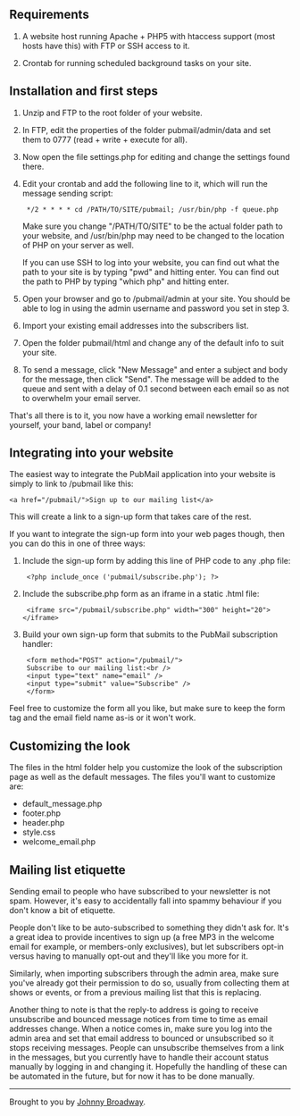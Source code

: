 Requirements
------------

1. A website host running Apache + PHP5 with htaccess support (most hosts
have this) with FTP or SSH access to it.

2. Crontab for running scheduled background tasks on your site.

Installation and first steps
----------------------------

1. Unzip and FTP to the root folder of your website.

2. In FTP, edit the properties of the folder pubmail/admin/data
and set them to 0777 (read + write + execute for all).

3. Now open the file settings.php for editing and change the settings
found there.

4. Edit your crontab and add the following line to it, which will run the
message sending script:

		*/2 * * * * cd /PATH/TO/SITE/pubmail; /usr/bin/php -f queue.php

	Make sure you change "/PATH/TO/SITE" to be the actual folder path to your
website, and /usr/bin/php may need to be changed to the location of PHP
on your server as well.

	If you can use SSH to log into your website, you can find out what the
path to your site is by typing "pwd" and hitting enter. You can find out
the path to PHP by typing "which php" and hitting enter.

5. Open your browser and go to /pubmail/admin at your site. You
should be able to log in using the admin username and password you set
in step 3.

6. Import your existing email addresses into the subscribers list.

7. Open the folder pubmail/html and change any of the default
info to suit your site.

8. To send a message, click "New Message" and enter a subject and body
for the message, then click "Send". The message will be added to the
queue and sent with a delay of 0.1 second between each email so as not
to overwhelm your email server.

That's all there is to it, you now have a working email newsletter for
yourself, your band, label or company!

Integrating into your website
-----------------------------

The easiest way to integrate the PubMail application into your website is
simply to link to /pubmail like this:

	<a href="/pubmail/">Sign up to our mailing list</a>

This will create a link to a sign-up form that takes care of the rest.

If you want to integrate the sign-up form into your web pages though,
then you can do this in one of three ways:

1. Include the sign-up form by adding this line of PHP code to any .php
file:

		<?php include_once ('pubmail/subscribe.php'); ?>

2. Include the subscribe.php form as an iframe in a static .html file:

		<iframe src="/pubmail/subscribe.php" width="300" height="20"></iframe>

3. Build your own sign-up form that submits to the PubMail subscription
handler:

		<form method="POST" action="/pubmail/">
		Subscribe to our mailing list:<br />
		<input type="text" name="email" />
		<input type="submit" value="Subscribe" />
		</form>

Feel free to customize the form all you like, but make sure to keep the
form tag and the email field name as-is or it won't work.

Customizing the look
--------------------

The files in the html folder help you customize the look of the subscription
page as well as the default messages. The files you'll want to customize are:

* default_message.php
* footer.php
* header.php
* style.css
* welcome_email.php

Mailing list etiquette
----------------------

Sending email to people who have subscribed to your newsletter is not spam.
However, it's easy to accidentally fall into spammy behaviour if you don't
know a bit of etiquette.

People don't like to be auto-subscribed to something they didn't ask for.
It's a great idea to provide incentives to sign up (a free MP3 in the
welcome email for example, or members-only exclusives), but let subscribers
opt-in versus having to manually opt-out and they'll like you more for it.

Similarly, when importing subscribers through the admin area, make sure
you've already got their permission to do so, usually from collecting them
at shows or events, or from a previous mailing list that this is replacing.

Another thing to note is that the reply-to address is going to receive
unsubscribe and bounced message notices from time to time as email addresses
change. When a notice comes in, make sure you log into the admin area and
set that email address to bounced or unsubscribed so it stops receiving
messages. People can unsubscribe themselves from a link in the messages,
but you currently have to handle their account status manually by logging
in and changing it. Hopefully the handling of these can be automated in
the future, but for now it has to be done manually.

-----

Brought to you by [Johnny Broadway](http://www.johnnybroadway.com/).
